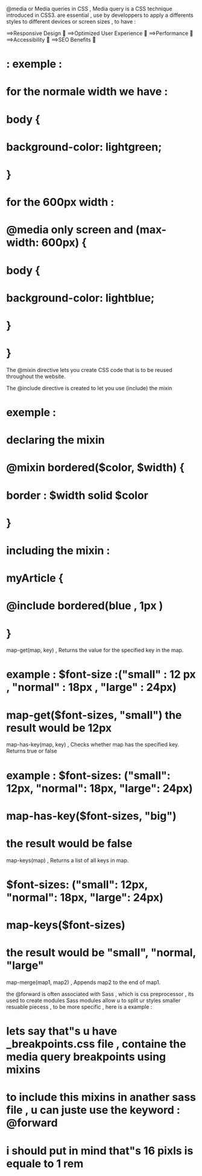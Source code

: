 @media or  Media queries in CSS , Media query is a CSS technique introduced in CSS3. 
are essential , use by developpers to apply a differents styles to different devices
or screen sizes , to have  : 

==>Responsive Design 💯
==>Optimized User Experience 💯
==>Performance 💯   
==>Accessibility 💯
==>SEO Benefits 💯

# : exemple :
# for the normale width  we have : 
# body {
#  background-color: lightgreen;
# }

# for the   600px width : 
# @media only screen and (max-width: 600px) {
#  body {
#    background-color: lightblue;
#  }
# }
The @mixin directive lets you create CSS code that is to be reused throughout the website.

The @include directive is created to let you use (include) the mixin

# exemple :

# declaring the mixin 
# @mixin bordered($color, $width) {
# border : $width solid $color
# } 

# including the mixin : 

#    myArticle {
#       @include bordered(blue , 1px )
#    }

map-get(map, key)  , Returns the value for the specified key in the map.

# example :  $font-size :("small" : 12 px , "normal" : 18px , "large" : 24px)
# map-get($font-sizes, "small") the result would be 12px 


map-has-key(map, key) , Checks whether map has the specified key. Returns true or false

# example : $font-sizes: ("small": 12px, "normal": 18px, "large": 24px)
# map-has-key($font-sizes, "big")
# the result would be false 

map-keys(map)  , Returns a list of all keys in map.

# $font-sizes: ("small": 12px, "normal": 18px, "large": 24px)
# map-keys($font-sizes)
# the result would be "small", "normal, "large"

map-merge(map1, map2) , Appends map2 to the end of map1.

the @forward is often associated  with Sass , which is css preprocessor , its used to create modules
Sass modules allow u to split ur styles smaller resuable piecess , to be more specific , here is a example : 
# lets say that"s u have _breakpoints.css file , containe the media query breakpoints using mixins
# to include this mixins in anather sass file , u can juste use the keyword : @forward
# i should put in mind that"s 16 pixls is equale to 1 rem
